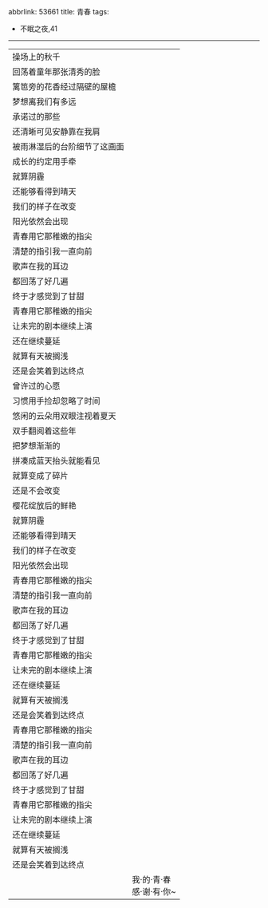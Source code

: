 abbrlink: 53661
title: 青春
tags:
  - 不眠之夜,41
---
|      |      |
|--|--|
|操场上的秋千|      |
|回荡着童年那张清秀的脸|      |
|篱笆旁的花香经过隔壁的屋檐|      |
|梦想离我们有多远|      |
|承诺过的那些|      |
|还清晰可见安静靠在我肩|      |
|被雨淋湿后的台阶细节了这画面|      |
|成长的约定用手牵|      |
|就算阴霾|      |
|还能够看得到晴天|      |
|我们的样子在改变|      |
|阳光依然会出现|      |
|青春用它那稚嫩的指尖|      |
|清楚的指引我一直向前|      |
|歌声在我的耳边|      |
|都回荡了好几遍|      |
|终于才感觉到了甘甜|      |
|青春用它那稚嫩的指尖|      |
|让未完的剧本继续上演|      |
|还在继续蔓延|      |
|就算有天被搁浅|      |
|还是会笑着到达终点|      |
|曾许过的心愿|      |
|习惯用手捡却忽略了时间|      |
|悠闲的云朵用双眼注视着夏天|      |
|双手翻阅着这些年|      |
|把梦想渐渐的|      |
|拼凑成蓝天抬头就能看见|      |
|就算变成了碎片|      |
|还是不会改变|      |
|樱花绽放后的鲜艳|      |
|就算阴霾|      |
|还能够看得到晴天|      |
|我们的样子在改变|      |
|阳光依然会出现|      |
|青春用它那稚嫩的指尖|      |
|清楚的指引我一直向前|      |
|歌声在我的耳边|      |
|都回荡了好几遍|      |
|终于才感觉到了甘甜|      |
|青春用它那稚嫩的指尖|      |
|让未完的剧本继续上演|      |
|还在继续蔓延|      |
|就算有天被搁浅|      |
|还是会笑着到达终点|      |
|青春用它那稚嫩的指尖|      |
|清楚的指引我一直向前|      |
|歌声在我的耳边|      |
|都回荡了好几遍|      |
|终于才感觉到了甘甜|      |
|青春用它那稚嫩的指尖|      |
|让未完的剧本继续上演|      |
|还在继续蔓延|      |
|就算有天被搁浅|      |
|还是会笑着到达终点|      |
|      |我·的·青·春<br>感·谢·有·你~|